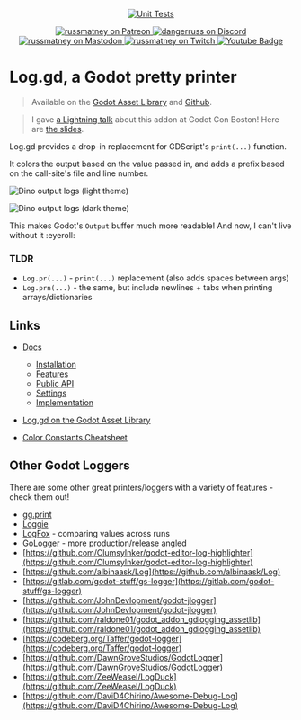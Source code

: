<p align="center">
  <a href="https://github.com/russmatney/log.gd/actions/workflows/ci.yml"><img alt="Unit Tests" src="https://github.com/russmatney/log.gd/actions/workflows/ci.yml/badge.svg" /></a>
</p>

<p align="center">
  <a href="https://www.patreon.com/russmatney">
    <img alt="russmatney on Patreon" src=https://img.shields.io/badge/Patreon-Support%20this%20Project-%23f1465a?style=for-the-badge />
  </a>
  <a href="https://discord.gg/PQvfdApHFQ">
    <img alt="dangerruss on Discord" src="https://img.shields.io/discord/758750490015563776?style=for-the-badge&logo=discord&logoColor=fff&label=discord" />
  </a>
  <a href="https://mastodon.gamedev.place/@russmatney">
    <img alt="russmatney on Mastodon" src="https://img.shields.io/badge/Mastodon-teal?style=for-the-badge&logo=mastodon&logoColor=white" />
  </a>
  <a href="https://www.twitch.tv/russmatney">
    <img alt="russmatney on Twitch" src="https://img.shields.io/badge/Twitch-purple?style=for-the-badge&logo=twitch&logoColor=white" />
  </a>
  <a href="https://www.youtube.com/@russmatney">
    <img src="https://img.shields.io/badge/Youtube-red?style=for-the-badge&logo=youtube&logoColor=white" alt="Youtube Badge"/>
  </a>
</p>

# Log.gd, a Godot pretty printer

> Available on the [Godot Asset
> Library](https://godotengine.org/asset-library/asset/2696) and [Github](https://github.com/russmatney/log.gd).

> I gave [a Lightning talk](https://youtu.be/4Fv9YXHMA_U) about this addon at
> Godot Con Boston! Here are [the
> slides](https://docs.google.com/presentation/d/1Tlz8bLD4Uqltruwj7OmKIOr_InZrkWIvSDHUkQ_iJdY/edit#slide=id.p).

Log.gd provides a drop-in replacement for GDScript's `print(...)` function.

It colors the output based on the value passed in, and adds a prefix based on
the call-site's file and line number.

![Dino output logs (light theme)](/docs/assets/dino_example_output_light.png)

![Dino output logs (dark theme)](/docs/assets/dino_example_output_dark.png)

This makes Godot's `Output` buffer much more readable! And now, I can't live without it :eyeroll:

### TLDR

- `Log.pr(...)` - `print(...)` replacement (also adds spaces between args)
- `Log.prn(...)` - the same, but include newlines + tabs when printing arrays/dictionaries

## Links

- [Docs](https://russmatney.github.io/log.gd/#/)
  - [Installation](https://russmatney.github.io/log.gd/#/?id=install)
  - [Features](https://russmatney.github.io/log.gd/#/?id=features)
  - [Public API](https://russmatney.github.io/log.gd/#/?id=public-api)
  - [Settings](https://russmatney.github.io/log.gd/#/?id=settings)
  - [Implementation](https://russmatney.github.io/log.gd/#/implementation)
- [Log.gd on the Godot Asset Library](https://godotengine.org/asset-library/asset/2696)

- [Color Constants Cheatsheet](https://raw.githubusercontent.com/godotengine/godot-docs/master/img/color_constants.png)

## Other Godot Loggers

There are some other great printers/loggers with a variety of features - check
them out!

- [gg.print](https://github.com/graydoubt/gg_print)
- [Loggie](https://github.com/Shiva-Shadowsong/loggie)
- [LogFox](https://github.com/HakaikuXiao/LogFox) - comparing values across runs
- [GoLogger](https://github.com/Burloe/GoLogger) - more production/release angled
- [https://github.com/ClumsyInker/godot-editor-log-highlighter](https://github.com/ClumsyInker/godot-editor-log-highlighter)
- [https://github.com/albinaask/Log](https://github.com/albinaask/Log)
- [https://gitlab.com/godot-stuff/gs-logger](https://gitlab.com/godot-stuff/gs-logger)
- [https://github.com/JohnDevlopment/godot-jlogger](https://github.com/JohnDevlopment/godot-jlogger)
- [https://github.com/raldone01/godot_addon_gdlogging_assetlib](https://github.com/raldone01/godot_addon_gdlogging_assetlib)
- [https://codeberg.org/Taffer/godot-logger](https://codeberg.org/Taffer/godot-logger)
- [https://github.com/DawnGroveStudios/GodotLogger](https://github.com/DawnGroveStudios/GodotLogger)
- [https://github.com/ZeeWeasel/LogDuck](https://github.com/ZeeWeasel/LogDuck)
- [https://github.com/DaviD4Chirino/Awesome-Debug-Log](https://github.com/DaviD4Chirino/Awesome-Debug-Log)

